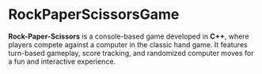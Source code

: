# RockPaperScissorsGame
 **Rock-Paper-Scissors** is a console-based game developed in **C++**, where players compete against a computer in the classic hand game. It features turn-based gameplay, score tracking, and randomized computer moves for a fun and interactive experience.
